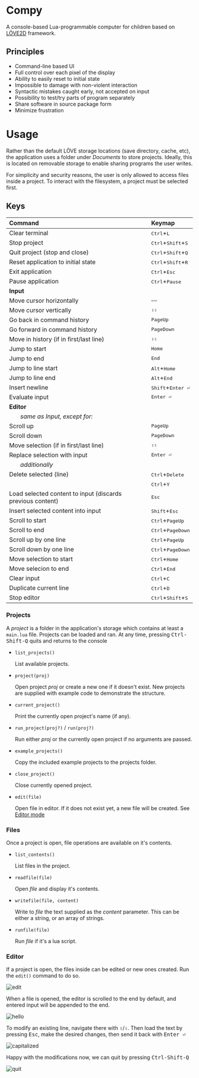 # Compy

A console-based Lua-programmable computer for children based on
[LÖVE2D][löve2d] framework.

## Principles

- Command-line based UI
- Full control over each pixel of the display
- Ability to easily reset to initial state
- Impossible to damage with non-violent interaction
- Syntactic mistakes caught early, not accepted on input
- Possibility to test/try parts of program separately
- Share software in source package form
- Minimize frustration

# Usage

Rather than the default LÖVE storage locations (save directory,
cache, etc), the application uses a folder under _Documents_ to
store projects. Ideally, this is located on removable storage to
enable sharing programs the user writes.

For simplicity and security reasons, the user is only allowed to
access files inside a project. To interact with the filesystem,
a project must be selected first.

## Keys

| Command                                                           | Keymap                                        |
| :---------------------------------------------------------------- | :-------------------------------------------- |
| Clear terminal                                                    | <kbd>Ctrl</kbd>+<kbd>L</kbd>                  |
| Stop project                                                      | <kbd>Ctrl</kbd>+<kbd>Shift</kbd>+<kbd>S</kbd> |
| Quit project (stop and close)                                     | <kbd>Ctrl</kbd>+<kbd>Shift</kbd>+<kbd>Q</kbd> |
| Reset application to initial state                                | <kbd>Ctrl</kbd>+<kbd>Shift</kbd>+<kbd>R</kbd> |
| Exit application                                                  | <kbd>Ctrl</kbd>+<kbd>Esc</kbd>                |
| Pause application                                                 | <kbd>Ctrl</kbd>+<kbd>Pause</kbd>              |
| **Input**                                                         |
| Move cursor horizontally                                          | <kbd>⇦</kbd><kbd>⇨</kbd>                      |
| Move cursor vertically                                            | <kbd>⇧</kbd><kbd>⇩</kbd>                      |
| Go back in command history                                        | <kbd>PageUp</kbd>                             |
| Go forward in command history                                     | <kbd>PageDown</kbd>                           |
| Move in history (if in first/last line)                           | <kbd>⇧</kbd><kbd>⇩</kbd>                      |
| Jump to start                                                     | <kbd>Home</kbd>                               |
| Jump to end                                                       | <kbd>End</kbd>                                |
| Jump to line start                                                | <kbd>Alt</kbd>+<kbd>Home</kbd>                |
| Jump to line end                                                  | <kbd>Alt</kbd>+<kbd>End</kbd>                 |
| Insert newline                                                    | <kbd>Shift</kbd>+<kbd>Enter ⏎</kbd>           |
| Evaluate input                                                    | <kbd>Enter ⏎</kbd>                            |
| **Editor**                                                        |
| &nbsp;&nbsp;&nbsp;&nbsp;&nbsp;&nbsp; _same as Input, except for:_ |
| Scroll up                                                         | <kbd>PageUp</kbd>                             |
| Scroll down                                                       | <kbd>PageDown</kbd>                           |
| Move selection (if in first/last line)                            | <kbd>⇧</kbd><kbd>⇩</kbd>                      |
| Replace selection with input                                      | <kbd>Enter ⏎</kbd>                            |
| &nbsp;&nbsp;&nbsp;&nbsp;&nbsp;&nbsp; _additionally_               |
| Delete selected (line)                                            | <kbd>Ctrl</kbd>+<kbd>Delete</kbd>             |
|                                                                   | <kbd>Ctrl</kbd>+<kbd>Y</kbd>                  |
| Load selected content to input (discards previous content)        | <kbd>Esc</kbd>                                |
| Insert selected content into input                                | <kbd>Shift</kbd>+<kbd>Esc</kbd>               |
| Scroll to start                                                   | <kbd>Ctrl</kbd>+<kbd>PageUp</kbd>             |
| Scroll to end                                                     | <kbd>Ctrl</kbd>+<kbd>PageDown</kbd>           |
| Scroll up by one line                                             | <kbd>Ctrl</kbd>+<kbd>PageUp</kbd>             |
| Scroll down by one line                                           | <kbd>Ctrl</kbd>+<kbd>PageDown</kbd>           |
| Move selection to start                                           | <kbd>Ctrl</kbd>+<kbd>Home</kbd>               |
| Move selecion to end                                              | <kbd>Ctrl</kbd>+<kbd>End</kbd>                |
| Clear input                                                       | <kbd>Ctrl</kbd>+<kbd>C</kbd>                  |
| Duplicate current line                                            | <kbd>Ctrl</kbd>+<kbd>D</kbd>                  |
| Stop editor                                                       | <kbd>Ctrl</kbd>+<kbd>Shift</kbd>+<kbd>S</kbd> |

### Projects

A _project_ is a folder in the application's storage which
contains at least a `main.lua` file. Projects can be loaded and
ran. At any time, pressing <kbd>Ctrl-Shift-Q</kbd> quits and
returns to the console

- `list_projects()`

  List available projects.

- `project(proj)`

  Open project _proj_ or create a new one if it doesn't exist.
  New projects are supplied with example code to demonstrate the
  structure.

- `current_project()`

  Print the currently open project's name (if any).

- `run_project(proj?)` / `run(proj?)`

  Run either _proj_ or the currently open project if no
  arguments are passed.

- `example_projects()`

  Copy the included example projects to the projects folder.

- `close_project()`

  Close currently opened project.

- `edit(file)`

  Open file in editor. If it does not exist yet, a new file will
  be created. See [Editor mode](#editor)

### Files

Once a project is open, file operations are available on it's
contents.

- `list_contents()`

  List files in the project.

- `readfile(file)`

  Open _file_ and display it's contents.

- `writefile(file, content)`

  Write to _file_ the text supplied as the _content_ parameter.
  This can be either a string, or an array of strings.

- `runfile(file)`

  Run _file_ if it's a lua script.

### Editor

If a project is open, the files inside can be edited or new ones
created. Run the `edit()` command to do so.

![edit](./doc/interface/open_edit.apng)

When a file is opened, the editor is scrolled to the end by
default, and entered input will be appended to the end.

![hello](./doc/interface/hello.apng)

To modify an existing line, navigate there with
<kbd>⇧</kbd>/<kbd>⇩</kbd>. Then load the text by pressing
<kbd>Esc</kbd>, make the desired changes, then send it back with
<kbd>Enter ⏎</kbd>

![capitalized](./doc/interface/hello_cap.apng)

Happy with the modifications now, we can quit by pressing
<kbd>Ctrl-Shift-Q</kbd>

![quit](./doc/interface/quit_editor.apng)

[löve2d]: https://love2d.org

